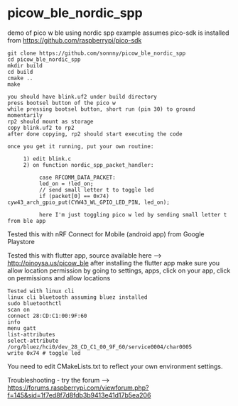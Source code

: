 # picow_ble_nordic_spp
demo of pico w ble using nordic spp example
assumes pico-sdk is installed from https://github.com/raspberrypi/pico-sdk

```
git clone https://github.com/sonnny/picow_ble_nordic_spp
cd picow_ble_nordic_spp
mkdir build
cd build
cmake ..
make

you should have blink.uf2 under build directory
press bootsel button of the pico w
while pressing bootsel button, short run (pin 30) to ground momentarily
rp2 should mount as storage
copy blink.uf2 to rp2
after done copying, rp2 should start executing the code

```



```
once you get it running, put your own routine:

     1) edit blink.c
     2) on function nordic_spp_packet_handler:
     
          case RFCOMM_DATA_PACKET:
          led_on = !led_on;
          // send small letter t to toggle led
          if (packet[0] == 0x74) cyw43_arch_gpio_put(CYW43_WL_GPIO_LED_PIN, led_on);
          
          here I'm just toggling pico w led by sending small letter t from ble app
```
          
  Tested this with nRF Connect for Mobile (android app) from Google Playstore
  
  Tested this with flutter app, source available here --> http://pinoysa.us/picow_ble
  after installing the flutter app make sure you allow location permission by going to settings, apps, click on your app, click on permissions and allow locations

```
Tested with linux cli
linux cli bluetooth assuming bluez installed
sudo bluetoothctl
scan on
connect 28:CD:C1:00:9F:60
info
menu gatt
list-attributes
select-attribute /org/bluez/hci0/dev_28_CD_C1_00_9F_60/service0004/char0005
write 0x74 # toggle led
```
  
  
  You need to edit CMakeLists.txt to reflect your own environment settings.
  
  
  Troubleshooting - try the forum --> https://forums.raspberrypi.com/viewforum.php?f=145&sid=1f7ed8f7d8fdb3b9413e41d17b5ea206
  
  

